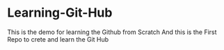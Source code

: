 # Learning-Git-Hub
This is the demo for learning the Github from Scratch And this is the First Repo to crete and learn  the Git Hub
